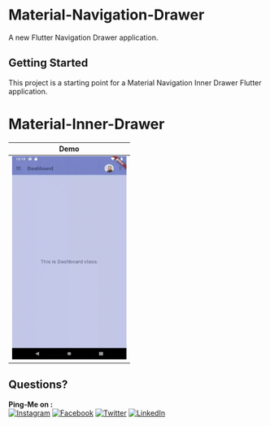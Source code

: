# Material-Navigation-Drawer

A new Flutter Navigation Drawer application.

## Getting Started

This project is a starting point for a Material Navigation Inner Drawer Flutter application.

# Material-Inner-Drawer

| Demo |
|-------------------------------|
| <img src="https://github.com/afifPathan/Material-Navigation-Inner-Drawer/blob/master/Material_Navigation_Inner_Drawer.gif" height="400" alt="Screenshot"/> |

## Questions?
 
 **Ping-Me on :**  
 [![Instagram](https://img.shields.io/badge/Instagram-AFIF__PATHAN-orange)](https://instagram.com/mr._.pathan?igshid=kovfu06vj177)
[![Facebook](https://img.shields.io/badge/Facbook-AFIF__PATHAN-brightgreen)](https://www.facebook.com/profile.php?id=100010152436933)
[![Twitter](https://img.shields.io/badge/Twitter-AFIF____PATHAN-blue)](https://twitter.com/_aFiF_Pathan?s=09)
[![LinkedIn](https://img.shields.io/badge/LinkedIn-AFIF__PATHAN-brightgreen)](https://www.linkedin.com/in/afif-pathan)
